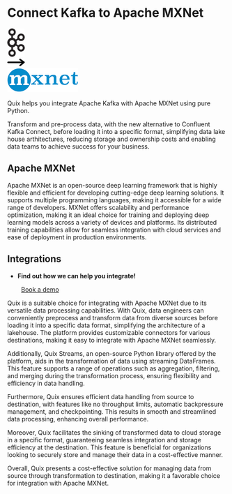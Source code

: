 # Connect Kafka to Apache MXNet

<div class="connect-images cards blog-grid-card" markdown>
<div>
<img src="../images/kafka_logo.png" width="40px" />
</div>
<div>
<img src="../images/arrow.svg" width="40px" />
</div>
<div>
<img src="./images/apache-mxnet_1.jpg" />
</div>
</div>

Quix helps you integrate Apache Kafka with Apache MXNet using pure Python.

Transform and pre-process data, with the new alternative to Confluent Kafka Connect, before loading it into a specific format, simplifying data lake house arthitectures, reducing storage and ownership costs and enabling data teams to achieve success for your business.

## Apache MXNet

Apache MXNet is an open-source deep learning framework that is highly flexible and efficient for developing cutting-edge deep learning solutions. It supports multiple programming languages, making it accessible for a wide range of developers. MXNet offers scalability and performance optimization, making it an ideal choice for training and deploying deep learning models across a variety of devices and platforms. Its distributed training capabilities allow for seamless integration with cloud services and ease of deployment in production environments.

## Integrations

<div class="grid cards" markdown>

- __Find out how we can help you integrate!__

    <a class="md-button md-button--primary" href="https://share.hsforms.com/1iW0TmZzKQMChk0lxd_tGiw4yjw2?__hstc=175542013.2303933fbd746c0ac86d9ccbe9bc9100.1728383268831.1729603416735.1729620918855.31&__hssc=175542013.1.1729620918855&__hsfp=2132701734" target="_blank" style="margin:.5rem;">Book a demo</a>

</div>


Quix is a suitable choice for integrating with Apache MXNet due to its versatile data processing capabilities. With Quix, data engineers can conveniently preprocess and transform data from diverse sources before loading it into a specific data format, simplifying the architecture of a lakehouse. The platform provides customizable connectors for various destinations, making it easy to integrate with Apache MXNet seamlessly.

Additionally, Quix Streams, an open-source Python library offered by the platform, aids in the transformation of data using streaming DataFrames. This feature supports a range of operations such as aggregation, filtering, and merging during the transformation process, ensuring flexibility and efficiency in data handling.

Furthermore, Quix ensures efficient data handling from source to destination, with features like no throughput limits, automatic backpressure management, and checkpointing. This results in smooth and streamlined data processing, enhancing overall performance.

Moreover, Quix facilitates the sinking of transformed data to cloud storage in a specific format, guaranteeing seamless integration and storage efficiency at the destination. This feature is beneficial for organizations looking to securely store and manage their data in a cost-effective manner.

Overall, Quix presents a cost-effective solution for managing data from source through transformation to destination, making it a favorable choice for integration with Apache MXNet.


